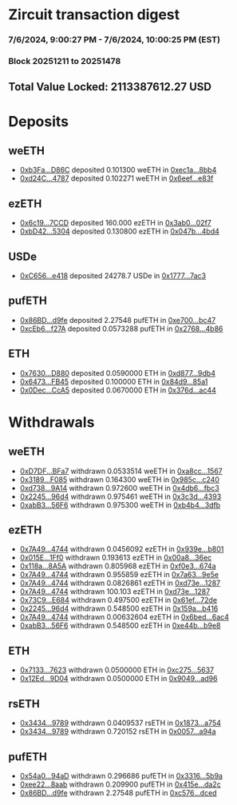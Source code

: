 # Zircuit transaction digest
### 7/6/2024, 9:00:27 PM - 7/6/2024, 10:00:25 PM (EST)
### Block 20251211 to 20251478

## Total Value Locked: 2113387612.27 USD

# Deposits
## weETH
- [0xb3Fa...D86C](https://etherscan.io/address/0xb3Fa1f35a8E2b115A057993924e759D280A5D86C) deposited 0.101300 weETH in [0xec1a...8bb4](https://etherscan.io/tx/0xb3Fa1f35a8E2b115A057993924e759D280A5D86C)
- [0xd24C...4787](https://etherscan.io/address/0xd24Cc30e3c1C79a3523ec4Ca74020c8c4F044787) deposited 0.102271 weETH in [0x6eef...e83f](https://etherscan.io/tx/0xd24Cc30e3c1C79a3523ec4Ca74020c8c4F044787)
## ezETH
- [0x6c19...7CCD](https://etherscan.io/address/0x6c1916c4E440BA583311dc6C3195FD5Fb3c77CCD) deposited 160.000 ezETH in [0x3ab0...02f7](https://etherscan.io/tx/0x6c1916c4E440BA583311dc6C3195FD5Fb3c77CCD)
- [0xbD42...5304](https://etherscan.io/address/0xbD422fC1a4948D8FbD301c049A482A53f54E5304) deposited 0.130800 ezETH in [0x047b...4bd4](https://etherscan.io/tx/0xbD422fC1a4948D8FbD301c049A482A53f54E5304)
## USDe
- [0xC656...e418](https://etherscan.io/address/0xC656587fDa2aE42124bc51cbde4C045F994De418) deposited 24278.7 USDe in [0x1777...7ac3](https://etherscan.io/tx/0xC656587fDa2aE42124bc51cbde4C045F994De418)
## pufETH
- [0x86BD...d9fe](https://etherscan.io/address/0x86BD3BE916b79b81Ab73DD65CA32423090e2d9fe) deposited 2.27548 pufETH in [0xe700...bc47](https://etherscan.io/tx/0x86BD3BE916b79b81Ab73DD65CA32423090e2d9fe)
- [0xcEb6...f27A](https://etherscan.io/address/0xcEb6efeFf89aBCaeb9bCCEbDd6c46B72730ff27A) deposited 0.0573288 pufETH in [0x2768...4b86](https://etherscan.io/tx/0xcEb6efeFf89aBCaeb9bCCEbDd6c46B72730ff27A)
## ETH
- [0x7630...D880](https://etherscan.io/address/0x7630D1df6256F24dc7bFCF8C634FB0C49d76D880) deposited 0.0590000 ETH in [0xd877...9db4](https://etherscan.io/tx/0x7630D1df6256F24dc7bFCF8C634FB0C49d76D880)
- [0x6473...FB45](https://etherscan.io/address/0x64739640e38F55e6Bf1e72a3B10405395F71FB45) deposited 0.100000 ETH in [0x84d9...85a1](https://etherscan.io/tx/0x64739640e38F55e6Bf1e72a3B10405395F71FB45)
- [0x0Dec...CcA5](https://etherscan.io/address/0x0Dec0b128912685E18317F474A27f66ecADaCcA5) deposited 0.0670000 ETH in [0x376d...ac44](https://etherscan.io/tx/0x0Dec0b128912685E18317F474A27f66ecADaCcA5)
# Withdrawals
## weETH
- [0xD7DF...BFa7](https://etherscan.io/address/0xD7DF7E085214743530afF339aFC420c7c720BFa7) withdrawn 0.0533514 weETH in [0xa8cc...1567](https://etherscan.io/tx/0xD7DF7E085214743530afF339aFC420c7c720BFa7)
- [0x3189...F085](https://etherscan.io/address/0x3189e0a80F6C50868D30005863A850cCD9B4F085) withdrawn 0.164300 weETH in [0x985c...c240](https://etherscan.io/tx/0x3189e0a80F6C50868D30005863A850cCD9B4F085)
- [0xd738...9A14](https://etherscan.io/address/0xd73819Cbc0a93c8EcF24872033513B4c806D9A14) withdrawn 0.972600 weETH in [0x4db6...fbc3](https://etherscan.io/tx/0xd73819Cbc0a93c8EcF24872033513B4c806D9A14)
- [0x2245...96d4](https://etherscan.io/address/0x2245C733dD052343b60f44130A25C9F574A696d4) withdrawn 0.975461 weETH in [0x3c3d...4393](https://etherscan.io/tx/0x2245C733dD052343b60f44130A25C9F574A696d4)
- [0xabB3...56F6](https://etherscan.io/address/0xabB3639Ac7eA3fbD7e9bFD4d8Fd46CAd6c3056F6) withdrawn 0.975300 weETH in [0xb4b4...3dfb](https://etherscan.io/tx/0xabB3639Ac7eA3fbD7e9bFD4d8Fd46CAd6c3056F6)
## ezETH
- [0x7A49...4744](https://etherscan.io/address/0x7A493Be5c2ce014cD049Bf178a1ac0Db1B434744) withdrawn 0.0456092 ezETH in [0x939e...b801](https://etherscan.io/tx/0x7A493Be5c2ce014cD049Bf178a1ac0Db1B434744)
- [0x015E...1Ff0](https://etherscan.io/address/0x015EB623343254F8a472CfAcDF3E0D0Db4451Ff0) withdrawn 0.193613 ezETH in [0x00a8...36ec](https://etherscan.io/tx/0x015EB623343254F8a472CfAcDF3E0D0Db4451Ff0)
- [0x118a...8A5A](https://etherscan.io/address/0x118ac3ab58B9dA379A63381B4D79Bf3B7d348A5A) withdrawn 0.805968 ezETH in [0xf0e3...674a](https://etherscan.io/tx/0x118ac3ab58B9dA379A63381B4D79Bf3B7d348A5A)
- [0x7A49...4744](https://etherscan.io/address/0x7A493Be5c2ce014cD049Bf178a1ac0Db1B434744) withdrawn 0.955859 ezETH in [0x7a63...9e5e](https://etherscan.io/tx/0x7A493Be5c2ce014cD049Bf178a1ac0Db1B434744)
- [0x7A49...4744](https://etherscan.io/address/0x7A493Be5c2ce014cD049Bf178a1ac0Db1B434744) withdrawn 0.0826861 ezETH in [0xd73e...1287](https://etherscan.io/tx/0x7A493Be5c2ce014cD049Bf178a1ac0Db1B434744)
- [0x7A49...4744](https://etherscan.io/address/0x7A493Be5c2ce014cD049Bf178a1ac0Db1B434744) withdrawn 100.103 ezETH in [0xd73e...1287](https://etherscan.io/tx/0x7A493Be5c2ce014cD049Bf178a1ac0Db1B434744)
- [0x73C9...E684](https://etherscan.io/address/0x73C95d5Afd99f9D80d30fE2bFd831A67027bE684) withdrawn 0.497500 ezETH in [0x61ef...72de](https://etherscan.io/tx/0x73C95d5Afd99f9D80d30fE2bFd831A67027bE684)
- [0x2245...96d4](https://etherscan.io/address/0x2245C733dD052343b60f44130A25C9F574A696d4) withdrawn 0.548500 ezETH in [0x159a...b416](https://etherscan.io/tx/0x2245C733dD052343b60f44130A25C9F574A696d4)
- [0x7A49...4744](https://etherscan.io/address/0x7A493Be5c2ce014cD049Bf178a1ac0Db1B434744) withdrawn 0.00632604 ezETH in [0x6bed...6ac4](https://etherscan.io/tx/0x7A493Be5c2ce014cD049Bf178a1ac0Db1B434744)
- [0xabB3...56F6](https://etherscan.io/address/0xabB3639Ac7eA3fbD7e9bFD4d8Fd46CAd6c3056F6) withdrawn 0.548500 ezETH in [0xe44b...b9e8](https://etherscan.io/tx/0xabB3639Ac7eA3fbD7e9bFD4d8Fd46CAd6c3056F6)
## ETH
- [0x7133...7623](https://etherscan.io/address/0x7133Fb97679a0a75dF5022B568A4c5E502357623) withdrawn 0.0500000 ETH in [0xc275...5637](https://etherscan.io/tx/0x7133Fb97679a0a75dF5022B568A4c5E502357623)
- [0x12Ed...9D04](https://etherscan.io/address/0x12EdD48a2C44e6Ea64303DC25Bae67D843e49D04) withdrawn 0.0500000 ETH in [0x9049...ad96](https://etherscan.io/tx/0x12EdD48a2C44e6Ea64303DC25Bae67D843e49D04)
## rsETH
- [0x3434...9789](https://etherscan.io/address/0x34349c5569e7B846c3558961552D2202760A9789) withdrawn 0.0409537 rsETH in [0x1873...a754](https://etherscan.io/tx/0x34349c5569e7B846c3558961552D2202760A9789)
- [0x3434...9789](https://etherscan.io/address/0x34349c5569e7B846c3558961552D2202760A9789) withdrawn 0.720152 rsETH in [0x0057...a94a](https://etherscan.io/tx/0x34349c5569e7B846c3558961552D2202760A9789)
## pufETH
- [0x54a0...94aD](https://etherscan.io/address/0x54a05DDb3fbF9266c1e46E3A94904F40C67694aD) withdrawn 0.296686 pufETH in [0x3316...5b9a](https://etherscan.io/tx/0x54a05DDb3fbF9266c1e46E3A94904F40C67694aD)
- [0xee22...8aab](https://etherscan.io/address/0xee224f96FFDcAe3D9A25f1695b36e10269c08aab) withdrawn 0.209900 pufETH in [0x415e...da2c](https://etherscan.io/tx/0xee224f96FFDcAe3D9A25f1695b36e10269c08aab)
- [0x86BD...d9fe](https://etherscan.io/address/0x86BD3BE916b79b81Ab73DD65CA32423090e2d9fe) withdrawn 2.27548 pufETH in [0xc576...dced](https://etherscan.io/tx/0x86BD3BE916b79b81Ab73DD65CA32423090e2d9fe)
